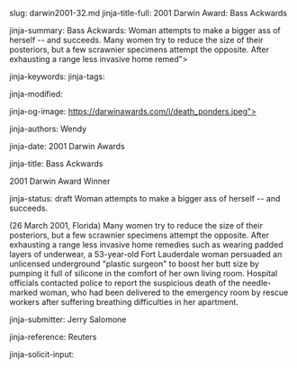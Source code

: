 slug: darwin2001-32.md
jinja-title-full: 2001 Darwin Award: Bass Ackwards

jinja-summary: Bass Ackwards: Woman attempts to make a bigger ass of herself -- and succeeds. Many women try to reduce the size of their posteriors, but a few scrawnier specimens attempt the opposite. After exhausting a range less invasive home remed">

jinja-keywords:
jinja-tags:

jinja-modified:

jinja-og-image: https://darwinawards.com/i/death_ponders.jpeg">

jinja-authors: Wendy

jinja-date: 2001 Darwin Awards


jinja-title: Bass Ackwards

2001 Darwin Award Winner

jinja-status: draft
Woman attempts to make a bigger ass of herself -- and succeeds.

(26 March 2001, Florida) Many women try to reduce the size of their posteriors, but a few scrawnier specimens attempt the opposite. After exhausting a range less invasive home remedies such as wearing padded layers of underwear, a 53-year-old Fort Lauderdale woman persuaded an unlicensed underground "plastic surgeon" to boost her butt size by pumping it full of silicone in the comfort of her own living room. Hospital officials contacted police to report the suspicious death of the needle-marked woman, who had been delivered to the emergency room by rescue workers after suffering breathing difficulties in her apartment. <!-- Vera Lawrence, 53 -->
<P align=center>
<!--#include virtual="/inc/votebar_viewvoteonly" -->

jinja-submitter: Jerry Salomone

jinja-reference: Reuters

jinja-solicit-input:



<!--#include file=nav_2001.html -->


